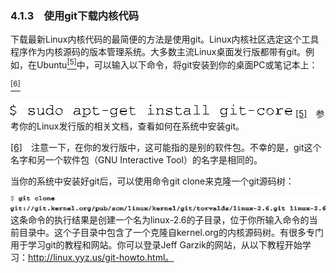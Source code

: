### 4.1.3　使用git下载内核代码

下载最新Linux内核代码的最简便的方法是使用git。Linux内核社区选定这个工具程序作为内核源码的版本管理系统。大多数主流Linux桌面发行版都带有git。例如，在Ubuntu<a class="my_markdown" href="['#anchor045']"><sup class="my_markdown">[5]</sup></a>中，可以输入以下命令，将git安装到你的桌面PC或笔记本上：

<a class="my_markdown" href="['#anchor046']"><sup class="my_markdown">[6]</sup></a>

![23.png](../images/23.png)
<a class="my_markdown" href="['#ac045']">[5]</a>　参考你的Linux发行版的相关文档，查看如何在系统中安装git。

<a class="my_markdown" href="['#ac046']">[6]</a>　注意一下，在你的发行版中，这可能指的是别的软件包。不幸的是，git这个名字和另一个软件包（GNU Interactive Tool）的名字是相同的。

当你的系统中安装好git后，可以使用命令git clone来克隆一个git源码树：



![24.png](../images/24.png)
这条命令的执行结果是创建一个名为linux-2.6的子目录，位于你所输入命令的当前目录中。这个子目录中包含了一个克隆自kernel.org的内核源码树。有很多专门用于学习git的教程和网站。你可以登录Jeff Garzik的网站，从以下教程开始学习：http://linux.yyz.us/git-howto.html。

